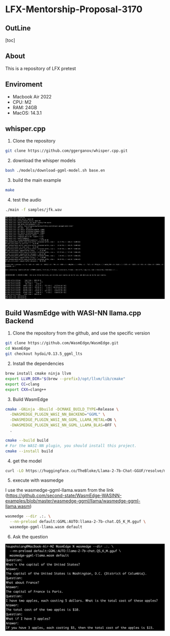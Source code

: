 # LFX-Mentorship-Proposal-3170

## OutLine

[toc]

## About

This is a repository of LFX pretest

## Enviroment

- Macbook Air 2022
- CPU: M2
- RAM: 24GB
- MacOS: 14.3.1

## whisper.cpp

1. Clone the repository

```bash
git clone https://github.com/ggerganov/whisper.cpp.git
```

2. download the whisper models

```bash
bash ./models/download-ggml-model.sh base.en
```

3. build the main example

```bash
make
```

4. test the audio

```bash
./main -f samples/jfk.wav
```

![image](./image/whisper-example.png)

## Build WasmEdge with WASI-NN llama.cpp Backend

1. Clone the repository from the github, and use the specific version

```bash
git clone https://github.com/WasmEdge/WasmEdge.git
cd WasmEdge
git checkout hydai/0.13.5_ggml_lts
```

2. Install the dependencies

```bash
brew install cmake ninja llvm
export LLVM_DIR="$(brew --prefix)/opt/llvm/lib/cmake"
export CC=clang
export CXX=clang++
```

3. Build WasmEdge

```bash
cmake -GNinja -Bbuild -DCMAKE_BUILD_TYPE=Release \
  -DWASMEDGE_PLUGIN_WASI_NN_BACKEND="GGML" \
  -DWASMEDGE_PLUGIN_WASI_NN_GGML_LLAMA_METAL=ON \
  -DWASMEDGE_PLUGIN_WASI_NN_GGML_LLAMA_BLAS=OFF \
  .
```

```bash
cmake --build build
# For the WASI-NN plugin, you should install this project.
cmake --install build
```

4. get the model

```bash
curl -LO https://huggingface.co/TheBloke/Llama-2-7b-Chat-GGUF/resolve/main/llama-2-7b-chat.Q5_K_M.gguf
```

5. execute with wasmedge

I use the wasmedge-ggml-llama.wasm from the link (<https://github.com/second-state/WasmEdge-WASINN-examples/blob/master/wasmedge-ggml/llama/wasmedge-ggml-llama.wasm>)

```bash
wasmedge --dir .:. \
  --nn-preload default:GGML:AUTO:llama-2-7b-chat.Q5_K_M.gguf \
  wasmedge-ggml-llama.wasm default
```

6. Ask the question

![image](./image/chat-example.png)
